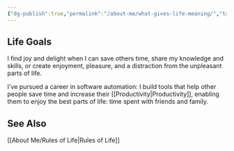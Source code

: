 ```yaml
---
{"dg-publish":true,"permalink":"/about-me/what-gives-life-meaning/","tags":["bio","thoughts"],"noteIcon":""}
---
```



## Life Goals

I find joy and delight when I can save others time, share my knowledge and skills, or create enjoyment, pleasure, and a distraction from the unpleasant parts of life. 

I've pursued a career in software automation: I build tools that help other people save time and increase their [[Productivity\|Productivity]], enabling them to enjoy the best parts of life: time spent with friends and family.

## See Also
[[About Me/Rules of Life\|Rules of Life]]